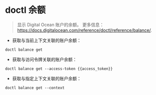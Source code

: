 # doctl 余额

> 显示 Digital Ocean 账户的余额。
> 更多信息：<https://docs.digitalocean.com/reference/doctl/reference/balance/>.

- 获取与当前上下文关联的账户余额：

`doctl balance get`

- 获取与访问令牌关联的账户余额：

`doctl balance get --access-token {{access_token}}`

- 获取与指定上下文关联的账户余额：

`doctl balance get --context`
